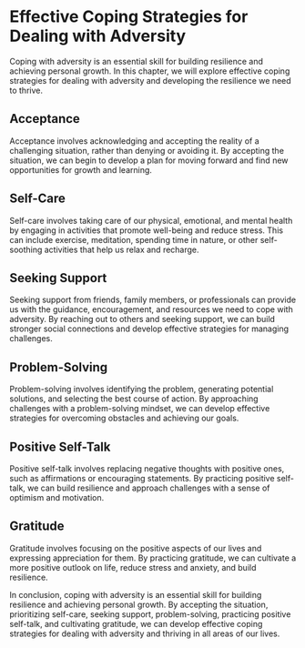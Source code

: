 Effective Coping Strategies for Dealing with Adversity
========================================================================================

Coping with adversity is an essential skill for building resilience and achieving personal growth. In this chapter, we will explore effective coping strategies for dealing with adversity and developing the resilience we need to thrive.

Acceptance
----------

Acceptance involves acknowledging and accepting the reality of a challenging situation, rather than denying or avoiding it. By accepting the situation, we can begin to develop a plan for moving forward and find new opportunities for growth and learning.

Self-Care
---------

Self-care involves taking care of our physical, emotional, and mental health by engaging in activities that promote well-being and reduce stress. This can include exercise, meditation, spending time in nature, or other self-soothing activities that help us relax and recharge.

Seeking Support
---------------

Seeking support from friends, family members, or professionals can provide us with the guidance, encouragement, and resources we need to cope with adversity. By reaching out to others and seeking support, we can build stronger social connections and develop effective strategies for managing challenges.

Problem-Solving
---------------

Problem-solving involves identifying the problem, generating potential solutions, and selecting the best course of action. By approaching challenges with a problem-solving mindset, we can develop effective strategies for overcoming obstacles and achieving our goals.

Positive Self-Talk
------------------

Positive self-talk involves replacing negative thoughts with positive ones, such as affirmations or encouraging statements. By practicing positive self-talk, we can build resilience and approach challenges with a sense of optimism and motivation.

Gratitude
---------

Gratitude involves focusing on the positive aspects of our lives and expressing appreciation for them. By practicing gratitude, we can cultivate a more positive outlook on life, reduce stress and anxiety, and build resilience.

In conclusion, coping with adversity is an essential skill for building resilience and achieving personal growth. By accepting the situation, prioritizing self-care, seeking support, problem-solving, practicing positive self-talk, and cultivating gratitude, we can develop effective coping strategies for dealing with adversity and thriving in all areas of our lives.
